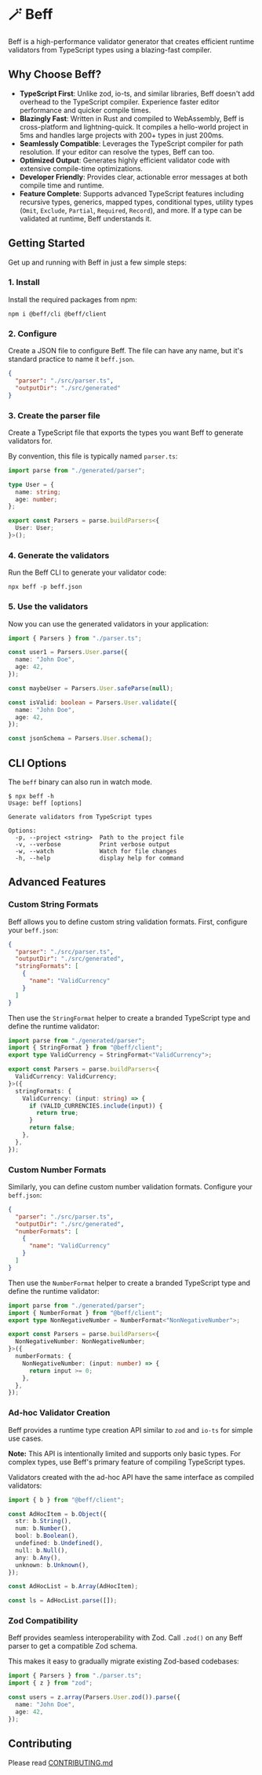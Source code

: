 # 🪄 Beff

Beff is a high-performance validator generator that creates efficient runtime validators from TypeScript types using a blazing-fast compiler.

## Why Choose Beff?

- **TypeScript First**: Unlike zod, io-ts, and similar libraries, Beff doesn't add overhead to the TypeScript compiler. Experience faster editor performance and quicker compile times.
- **Blazingly Fast**: Written in Rust and compiled to WebAssembly, Beff is cross-platform and lightning-quick. It compiles a hello-world project in 5ms and handles large projects with 200+ types in just 200ms.
- **Seamlessly Compatible**: Leverages the TypeScript compiler for path resolution. If your editor can resolve the types, Beff can too.
- **Optimized Output**: Generates highly efficient validator code with extensive compile-time optimizations.
- **Developer Friendly**: Provides clear, actionable error messages at both compile time and runtime.
- **Feature Complete**: Supports advanced TypeScript features including recursive types, generics, mapped types, conditional types, utility types (`Omit`, `Exclude`, `Partial`, `Required`, `Record`), and more. If a type can be validated at runtime, Beff understands it.

## Getting Started

Get up and running with Beff in just a few simple steps:

### 1. Install

Install the required packages from npm:

```shell
npm i @beff/cli @beff/client
```

### 2. Configure

Create a JSON file to configure Beff. The file can have any name, but it's standard practice to name it `beff.json`.

```json
{
  "parser": "./src/parser.ts",
  "outputDir": "./src/generated"
}
```

### 3. Create the parser file

Create a TypeScript file that exports the types you want Beff to generate validators for.

By convention, this file is typically named `parser.ts`:

```ts
import parse from "./generated/parser";

type User = {
  name: string;
  age: number;
};

export const Parsers = parse.buildParsers<{
  User: User;
}>();
```

### 4. Generate the validators

Run the Beff CLI to generate your validator code:

```shell
npx beff -p beff.json
```

### 5. Use the validators

Now you can use the generated validators in your application:

```ts
import { Parsers } from "./parser.ts";

const user1 = Parsers.User.parse({
  name: "John Doe",
  age: 42,
});

const maybeUser = Parsers.User.safeParse(null);

const isValid: boolean = Parsers.User.validate({
  name: "John Doe",
  age: 42,
});

const jsonSchema = Parsers.User.schema();
```

## CLI Options

The `beff` binary can also run in watch mode.

```shell
$ npx beff -h
Usage: beff [options]

Generate validators from TypeScript types

Options:
  -p, --project <string>  Path to the project file
  -v, --verbose           Print verbose output
  -w, --watch             Watch for file changes
  -h, --help              display help for command
```

## Advanced Features

### Custom String Formats

Beff allows you to define custom string validation formats. First, configure your `beff.json`:

```json
{
  "parser": "./src/parser.ts",
  "outputDir": "./src/generated",
  "stringFormats": [
    {
      "name": "ValidCurrency"
    }
  ]
}
```

Then use the `StringFormat` helper to create a branded TypeScript type and define the runtime validator:

```ts
import parse from "./generated/parser";
import { StringFormat } from "@beff/client";
export type ValidCurrency = StringFormat<"ValidCurrency">;

export const Parsers = parse.buildParsers<{
  ValidCurrency: ValidCurrency;
}>({
  stringFormats: {
    ValidCurrency: (input: string) => {
      if (VALID_CURRENCIES.include(input)) {
        return true;
      }
      return false;
    },
  },
});
```

### Custom Number Formats

Similarly, you can define custom number validation formats. Configure your `beff.json`:

```json
{
  "parser": "./src/parser.ts",
  "outputDir": "./src/generated",
  "numberFormats": [
    {
      "name": "ValidCurrency"
    }
  ]
}
```

Then use the `NumberFormat` helper to create a branded TypeScript type and define the runtime validator:

```ts
import parse from "./generated/parser";
import { NumberFormat } from "@beff/client";
export type NonNegativeNumber = NumberFormat<"NonNegativeNumber">;

export const Parsers = parse.buildParsers<{
  NonNegativeNumber: NonNegativeNumber;
}>({
  numberFormats: {
    NonNegativeNumber: (input: number) => {
      return input >= 0;
    },
  },
});
```

### Ad-hoc Validator Creation

Beff provides a runtime type creation API similar to `zod` and `io-ts` for simple use cases.

**Note:** This API is intentionally limited and supports only basic types. For complex types, use Beff's primary feature of compiling TypeScript types.

Validators created with the ad-hoc API have the same interface as compiled validators:

```ts
import { b } from "@beff/client";

const AdHocItem = b.Object({
  str: b.String(),
  num: b.Number(),
  bool: b.Boolean(),
  undefined: b.Undefined(),
  null: b.Null(),
  any: b.Any(),
  unknown: b.Unknown(),
});

const AdHocList = b.Array(AdHocItem);

const ls = AdHocList.parse([]);
```

### Zod Compatibility

Beff provides seamless interoperability with Zod. Call `.zod()` on any Beff parser to get a compatible Zod schema.

This makes it easy to gradually migrate existing Zod-based codebases:

```ts
import { Parsers } from "./parser.ts";
import { z } from "zod";

const users = z.array(Parsers.User.zod()).parse({
  name: "John Doe",
  age: 42,
});
```

## Contributing

Please read [CONTRIBUTING.md](/CONTRIBUTING.md)
